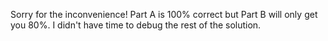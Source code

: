 Sorry for the inconvenience! Part A is 100% correct but Part B will only get you 80%. I didn't have time to debug the rest of the solution.
